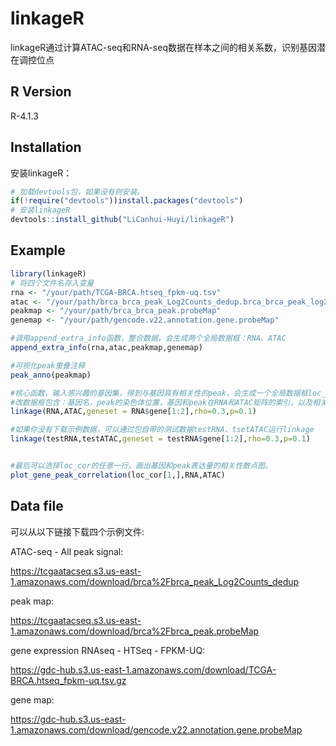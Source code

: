 # linkageR

linkageR通过计算ATAC-seq和RNA-seq数据在样本之间的相关系数，识别基因潜在调控位点

## R Version

R-4.1.3

## Installation

安装linkageR：

``` r
# 加载devtools包，如果没有则安装。
if(!require("devtools"))install.packages("devtools")
# 安装linkageR
devtools::install_github("LiCanhui-Huyi/linkageR")
```

## Example

``` r
library(linkageR)
# 将四个文件名存入变量
rna <- "/your/path/TCGA-BRCA.htseq_fpkm-uq.tsv"
atac <- "/your/path/brca_brca_peak_Log2Counts_dedup.brca_brca_peak_log2counts_dedup"
peakmap <- "/your/path/brca_brca_peak.probeMap"
genemap <- "/your/path/gencode.v22.annotation.gene.probeMap"

#调用append_extra_info函数，整合数据，会生成两个全局数据框：RNA、ATAC
append_extra_info(rna,atac,peakmap,genemap)

#可视化peak重叠注释
peak_anno(peakmap)

#核心函数，输入感兴趣的基因集，得到与基因具有相关性的peak，会生成一个全局数据框loc_cor,
#改数据框包含：基因名，peak的染色体位置，基因和peak在RNA和ATAC矩阵的索引，以及相关性系数和p值
linkage(RNA,ATAC,geneset = RNA$gene[1:2],rho=0.3,p=0.1)

#如果你没有下载示例数据，可以通过包自带的测试数据testRNA、tsetATAC运行linkage
linkage(testRNA,testATAC,geneset = testRNA$gene[1:2],rho=0.3,p=0.1)


#最后可以选择loc_cor的任意一行，画出基因和peak表达量的相关性散点图。
plot_gene_peak_correlation(loc_cor[1,],RNA,ATAC)
```



## Data file

可以从以下链接下载四个示例文件:

ATAC-seq - All peak signal:

<https://tcgaatacseq.s3.us-east-1.amazonaws.com/download/brca%2Fbrca_peak_Log2Counts_dedup>

peak map:

<https://tcgaatacseq.s3.us-east-1.amazonaws.com/download/brca%2Fbrca_peak.probeMap>

gene expression RNAseq - HTSeq - FPKM-UQ:

<https://gdc-hub.s3.us-east-1.amazonaws.com/download/TCGA-BRCA.htseq_fpkm-uq.tsv.gz>

gene map:

<https://gdc-hub.s3.us-east-1.amazonaws.com/download/gencode.v22.annotation.gene.probeMap>
